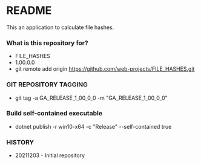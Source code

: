 # README #

This an application to calculate file hashes.

### What is this repository for? ###

* FILE_HASHES
* 1.00.0.0
* git remote add origin https://github.com/web-projects/FILE_HASHES.git

### GIT REPOSITORY TAGGING ###

* git tag -a GA_RELEASE_1_00_0_0 -m "GA_RELEASE_1_00_0_0"

### Build self-contained executable ###
* dotnet publish -r win10-x64 -c "Release" --self-contained true
   
### HISTORY ###

* 20211203 - Initial repository
